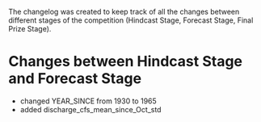 The changelog was created to keep track of all the changes between different stages of the competition (Hindcast Stage, Forecast Stage, Final Prize Stage).

# Changes between Hindcast Stage and Forecast Stage

* changed YEAR_SINCE from 1930 to 1965
* added discharge_cfs_mean_since_Oct_std
